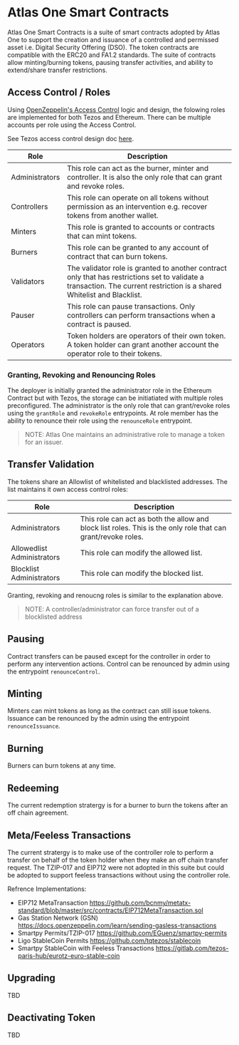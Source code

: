 <!-- @format -->

# Atlas One Smart Contracts

Atlas One Smart Contracts is a suite of smart contracts adopted by Atlas One to support the creation and issuance of a controlled and permissed asset i.e. Digital Security Offering (DSO). The token contracts are compatible with the ERC20 and FA1.2 standards. The suite of contracts allow minting/burning tokens, pausing transfer activities, and ability to extend/share transfer restrictions.

## Access Control / Roles

Using [OpenZeppelin's Access Control](https://docs.openzeppelin.com/contracts/4.x/access-control) logic and design, the folowing roles are implemented for both Tezos and Ethereum. There can be multiple accounts per role using the Access Control.

See Tezos access control design doc [here](/docs/tezos/access-control-design.md).

| Role           | Description                                                                                                                                                              |
| -------------- | ------------------------------------------------------------------------------------------------------------------------------------------------------------------------ |
| Administrators | This role can act as the burner, minter and controller. It is also the only role that can grant and revoke roles.                                                        |
| Controllers    | This role can operate on all tokens without permission as an intervention e.g. recover tokens from another wallet.                                                       |
| Minters        | This role is granted to accounts or contracts that can mint tokens.                                                                                                      |
| Burners        | This role can be granted to any account of contract that can burn tokens.                                                                                                |
| Validators     | The validator role is granted to another contract only that has restrictions set to validate a transaction. The current restriction is a shared Whitelist and Blacklist. |
| Pauser         | This role can pause transactions. Only controllers can perform transactions when a contract is paused.                                                                   |
| Operators      | Token holders are operators of their own token. A token holder can grant another account the operator role to their tokens.                                              |

### Granting, Revoking and Renouncing Roles

The deployer is initially granted the administrator role in the Ethereum Contract but with Tezos, the storage can be initiatiated with multiple roles preconfigured. The administrator is the only role that can grant/revoke roles using the `grantRole` and `revokeRole` entrypoints. At role member has the ability to renounce their role using the `renounceRole` entrypoint.

> NOTE: Atlas One maintains an administrative role to manage a token for an issuer.

## Transfer Validation

The tokens share an Allowlist of whitelisted and blacklisted addresses. The list maintains it own access control roles:

| Role                       | Description                                                                                                  |
| -------------------------- | ------------------------------------------------------------------------------------------------------------ |
| Administrators             | This role can act as both the allow and block list roles. This is the only role that can grant/revoke roles. |
| Allowedlist Administrators | This role can modify the allowed list.                                                                       |
| Blocklist Administrators   | This role can modify the blocked list.                                                                       |

Granting, revoking and renoucng roles is similar to the explanation above.

> NOTE: A controller/administrator can force transfer out of a blocklisted address

## Pausing

Contract transfers can be paused except for the controller in order to perform any intervention actions. Control can be renounced by admin using the entrypoint `renounceControl`.

## Minting

Minters can mint tokens as long as the contract can still issue tokens. Issuance can be renounced by the admin using the entrypoint `renounceIssuance`.

## Burning

Burners can burn tokens at any time.

## Redeeming

The current redemption stratergy is for a burner to burn the tokens after an off chain agreement.

## Meta/Feeless Transactions

The current stratergy is to make use of the controller role to perform a transfer on behalf of the token holder when they make an off chain transfer request. The TZIP-017 and EIP712 were not adopted in this suite but could be adopted to support feeless transactions without using the controller role.

Refrence Implementations:

- EIP712 MetaTransaction <https://github.com/bcnmy/metatx-standard/blob/master/src/contracts/EIP712MetaTransaction.sol>
- Gas Station Network (GSN) <https://docs.openzeppelin.com/learn/sending-gasless-transactions>
- Smartpy Permits/TZIP-017 <https://github.com/EGuenz/smartpy-permits>
- Ligo StableCoin Permits <https://github.com/tqtezos/stablecoin>
- Smartpy StableCoin with Feeless Transactions <https://gitlab.com/tezos-paris-hub/eurotz-euro-stable-coin>

## Upgrading

TBD

## Deactivating Token

TBD
